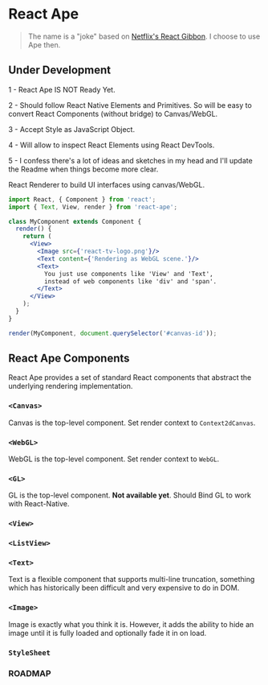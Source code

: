# React Ape

> The name is a "joke" based on [Netflix's React Gibbon](https://medium.com/netflix-techblog/crafting-a-high-performance-tv-user-interface-using-react-3350e5a6ad3b). I choose to use Ape then.

## Under Development

1 - React Ape IS NOT Ready Yet.

2 - Should follow React Native Elements and Primitives. So will be easy to convert React Components (without bridge) to Canvas/WebGL.

3 - Accept Style as JavaScript Object.

4 - Will allow to inspect React Elements using React DevTools.

5 - I confess there's a lot of ideas and sketches in my head and I'll update the Readme when things become more clear.

React Renderer to build UI interfaces using canvas/WebGL.

```jsx
import React, { Component } from 'react';
import { Text, View, render } from 'react-ape';

class MyComponent extends Component {
  render() {
    return (
      <View>
        <Image src={'react-tv-logo.png'}/>
        <Text content={'Rendering as WebGL scene.'}/>
        <Text>
          You just use components like 'View' and 'Text',
          instead of web components like 'div' and 'span'.
        </Text>
      </View>
    );
  }
}

render(MyComponent, document.querySelector('#canvas-id'));
```

## React Ape Components

React Ape provides a set of standard React components that abstract the underlying rendering implementation.

### `<Canvas>`

Canvas is the top-level component. Set render context to `Context2dCanvas`.

### `<WebGL>`

WebGL is the top-level component. Set render context to `WebGL`.

### `<GL>`

GL is the top-level component. **Not available yet**. Should Bind GL to work with React-Native.

### `<View>`

### `<ListView>`

### `<Text>`

Text is a flexible component that supports multi-line truncation, something which has historically been difficult and very expensive to do in DOM.

### `<Image>`

Image is exactly what you think it is. However, it adds the ability to hide an image until it is fully loaded and optionally fade it in on load.

### `StyleSheet`

### ROADMAP

